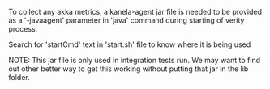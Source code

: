 To collect any akka metrics, a kanela-agent jar file is needed to be provided as a '-javaagent' parameter in 'java' command during starting of verity process.

Search for 'startCmd' text in 'start.sh' file to know where it is being used

NOTE: This jar file is only used in integration tests run. We may want to find out other better way
to get this working without putting that jar in the lib folder.